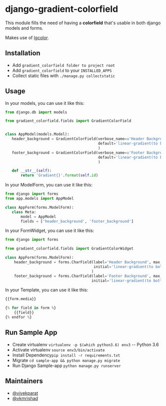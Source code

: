 # django-gradient-colorfield

This module fills the need of having a **colorfield** that's usable in both
django models and forms.

Makes use of [lgcolor](https://github.com/vkmrishad/gradient-color-picker).

## Installation
- Add ``gradient_colorfield folder to project root``
- Add ``gradient_colorfield`` to your ``INSTALLED_APPS``
- Collect static files with ``./manage.py collectstatic``

## Usage
In your models, you can use it like this:

```python
from django.db import models

from gradient_colorfield.fields import GradientColorField


class AppModel(models.Model):
   header_background = GradientColorField(verbose_name=u'Header Background',
                                          default='linear-gradient(to bottom, #00f260 0%, #0575e6 100%)'
                                          )
   footer_background = GradientColorField(verbose_name=u'Footer Background',
                                          default='linear-gradient(to bottom, #00f260 0%, #0575e6 100%)'
                                          )

   def __str__(self):
       return 'Gradient{}'.format(self.id)
```

In your ModelForm, you can use it like this:

```python
from django import forms
from app.models import AppModel

class AppForm(forms.ModelForm):
   class Meta:
       model = AppModel
       fields = ['header_background', 'footer_background']

```

In your FormWidget, you can use it like this:

```python
from django import forms

from gradient_colorfield.fields import GradientColorWidget

class AppForm(forms.ModelForm):
    header_background = forms.CharField(label='Header Background', max_length=20, widget=GradientColorWidget(),
                                        initial='linear-gradient(to bottom, #00f260 0%, #0575e6 100%)',
                                       )
    footer_background = forms.CharField(label='Footer Background', max_length=20, widget=GradientColorWidget(),
                                       initial='linear-gradient(to bottom, #00f260 0%, #0575e6 100%)')
```

In your Template, you can use it like this:

```python
{{form.media}}

{% for field in form %}
    {{field}}
{% endfor %}
```

## Run Sample App
- Create virtualenv ``virtualenv -p $(which python3.6) env3`` -- Python 3.6
- Activate virtualenv ``source env3/bin/activate``
- Install Dependency``pip install -r requirements.txt``
- Migrate ``cd sample-app && python manage.py migrate``
- Run Django Sample-app ``python manage.py runserver``

## Maintainers
- [@vivekparat](https://github.com/vivekparat)
- [@vkmrishad](https://github.com/vkmrishad)


